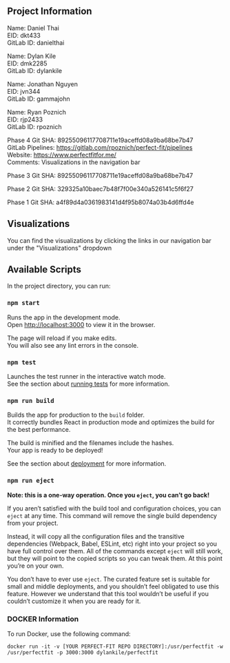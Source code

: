 ## Project Information

Name: Daniel Thai<br>
EID: dkt433<br>
GitLab ID: danielthai

Name: Dylan Kile<br>
EID: dmk2285<br>
GitLab ID: dylankile

Name: Jonathan Nguyen<br>
EID: jvn344<br>
GitLab ID: gammajohn

Name: Ryan Poznich<br>
EID: rjp2433<br>
GitLab ID: rpoznich

Phase 4 Git SHA: 89255096117708711e19aceffd08a9ba68be7b47<br>
GitLab Pipelines: https://gitlab.com/rpoznich/perfect-fit/pipelines<br>
Website: https://www.perfectfitfor.me/<br>
Comments: Visualizations in the navigation bar

Phase 3 Git SHA: 89255096117708711e19aceffd08a9ba68be7b47<br>

Phase 2 Git SHA: 329325a10baec7b48f7f00e340a526141c5f6f27<br>

Phase 1 Git SHA: a4f89d4a0361983141d4f95b8074a03b4d6ffd4e<br>

## Visualizations

You can find the visualizations by clicking the links in our navigation bar under the "Visualizations" dropdown

## Available Scripts

In the project directory, you can run:

### `npm start`

Runs the app in the development mode.<br>
Open [http://localhost:3000](http://localhost:3000) to view it in the browser.

The page will reload if you make edits.<br>
You will also see any lint errors in the console.

### `npm test`

Launches the test runner in the interactive watch mode.<br>
See the section about [running tests](https://facebook.github.io/create-react-app/docs/running-tests) for more information.

### `npm run build`

Builds the app for production to the `build` folder.<br>
It correctly bundles React in production mode and optimizes the build for the best performance.

The build is minified and the filenames include the hashes.<br>
Your app is ready to be deployed!

See the section about [deployment](https://facebook.github.io/create-react-app/docs/deployment) for more information.

### `npm run eject`

**Note: this is a one-way operation. Once you `eject`, you can’t go back!**

If you aren’t satisfied with the build tool and configuration choices, you can `eject` at any time. This command will remove the single build dependency from your project.

Instead, it will copy all the configuration files and the transitive dependencies (Webpack, Babel, ESLint, etc) right into your project so you have full control over them. All of the commands except `eject` will still work, but they will point to the copied scripts so you can tweak them. At this point you’re on your own.

You don’t have to ever use `eject`. The curated feature set is suitable for small and middle deployments, and you shouldn’t feel obligated to use this feature. However we understand that this tool wouldn’t be useful if you couldn’t customize it when you are ready for it.

### DOCKER Information 
To run Docker, use the following command: 

`docker run -it -v [YOUR PERFECT-FIT REPO DIRECTORY]:/usr/perfectfit -w /usr/perfectfit -p 3000:3000 dylankile/perfectfit`




